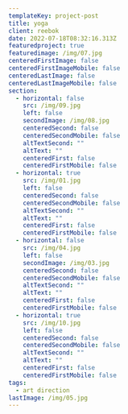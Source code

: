 ```yaml
---
templateKey: project-post
title: yoga
client: reebok
date: 2022-07-18T08:32:16.313Z
featuredproject: true
featuredimage: /img/07.jpg
centeredFirstImage: false
centeredFirstImageMobile: false
centeredLastImage: false
centeredLastImageMobile: false
section:
  - horizontal: false
    src: /img/09.jpg
    left: false
    secondImage: /img/08.jpg
    centeredSecond: false
    centeredSecondMobile: false
    altTextSecond: ""
    altText: ""
    centeredFirst: false
    centeredFirstMobile: false
  - horizontal: true
    src: /img/01.jpg
    left: false
    centeredSecond: false
    centeredSecondMobile: false
    altTextSecond: ""
    altText: ""
    centeredFirst: false
    centeredFirstMobile: false
  - horizontal: false
    src: /img/04.jpg
    left: false
    secondImage: /img/03.jpg
    centeredSecond: false
    centeredSecondMobile: false
    altTextSecond: ""
    altText: ""
    centeredFirst: false
    centeredFirstMobile: false
  - horizontal: true
    src: /img/10.jpg
    left: false
    centeredSecond: false
    centeredSecondMobile: false
    altTextSecond: ""
    altText: ""
    centeredFirst: false
    centeredFirstMobile: false
tags:
  - art direction
lastImage: /img/05.jpg
---
```

